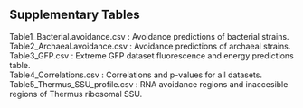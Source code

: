 ## Supplementary Tables

Table1_Bacterial.avoidance.csv : Avoidance predictions of bacterial strains.  
Table2_Archaeal.avoidance.csv : Avoidance predictions of archaeal strains.  
Table3_GFP.csv : Extreme GFP dataset fluorescence and energy predictions table.  
Table4_Correlations.csv : Correlations and p-values for all datasets.  
Table5_Thermus_SSU_profile.csv : RNA avoidance regions and inaccesible regions of Thermus ribosomal SSU.
